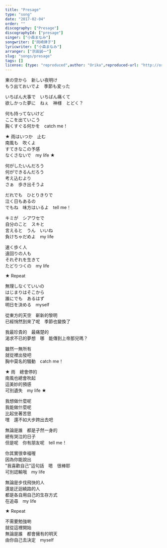 ```yaml
---
title: "Presage"
type: "song"
date: "2017-02-04"
order: ""
discography: ["Presage"]
discographyId: ["presage"]
singer: ["小森まなみ"]
songwriter: ["岡崎律子"]
lyricwriter: ["小森まなみ"]
arranger: ["京田誠一"]
slug: "songs/presage"
tags: []
license: {type: "reproduced",author: "Orika",reproduced-url: "http://orikamushi.myweb.hinet.net",reproduced-website: "織歌蟲"}
---
```


東の空から　新しい夜明け  
もう出ておいでよ　季節も変った  
  
いちばん大事で　いちばん痛くて  
欲しかった夢に　ねぇ　神様　とどく？  
  
何も持ってないけど  
ここを出ていこう  
胸くすぐる何かを　catch me！  
  
★ 雨はいつか　止む  
南風も　吹くよ  
すてきなこの予感  
なくさないで　my life ★  
  
何がしたいんだろう  
何ができるんだろう  
考え込むより  
さぁ　歩き出そうよ  
  
だれでも　ひとりきりで  
泣く日もあるの  
でもね　味方はいるよ　tell me！  
  
キミが　シアワセで  
自分のこと　スキと  
言えると　うん　いいね  
負けちゃだめよ　my life  
  
速く歩く人  
遠回りの人も  
それぞれを生きて  
たどりつくの　my life  
  
★ Repeat  
  
無理しなくていいの  
はじまりはそこから  
誰にでも　あるはず  
明日を決める　myself  
  
從東方的天空　嶄新的黎明  
已經悄然到來了呢　季節也變換了  
  
我最珍貴的　最痛楚的  
渴求不已的夢想　哪　能傳到上帝那兒嗎？  
  
雖然一無所有  
就從裡出發吧  
胸中莫名的騷動　catch me！  
  
★ 雨　總會停的  
南風也總會吹起  
這美妙的預感  
可別遺失　my life ★  
  
我想做什麼呢  
我能做什麼呢  
比起坐著苦思  
嘿　還不如大步跨出去吧  
  
無論是誰　都是孑然一身的  
總有哭泣的日子  
但是呢　你有朋友呢　tell me！  
  
你其實很幸福喔  
因為你能說出  
"我喜歡自己"這句話　嗯　很棒耶  
可別認輸哦　my life  
  
無論是步伐飛快的人  
還是迂迴繞路的人  
都是各自用自己的生存方式  
在追尋　my life  
  
★ Repeat  
  
不需要勉強喲  
就從這裡開始  
無論是誰　都會擁有的明天  
由你自己去決定　myself

